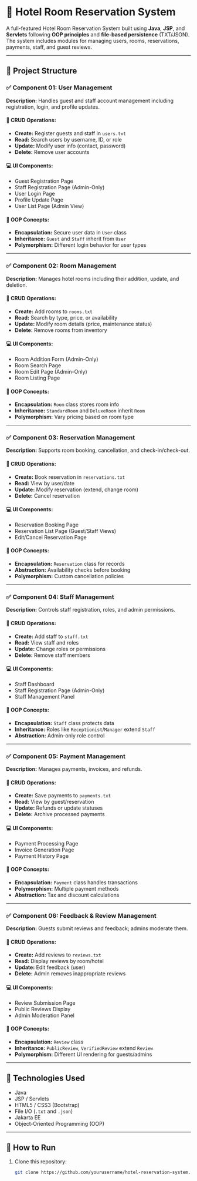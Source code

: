 # 🏨 Hotel Room Reservation System

A full-featured Hotel Room Reservation System built using **Java**, **JSP**, and **Servlets** following **OOP principles** and **file-based persistence** (TXT/JSON). The system includes modules for managing users, rooms, reservations, payments, staff, and guest reviews.

---

## 📁 Project Structure

### ✅ Component 01: User Management
**Description:** Handles guest and staff account management including registration, login, and profile updates.

#### 🔧 CRUD Operations:
- **Create:** Register guests and staff in `users.txt`
- **Read:** Search users by username, ID, or role
- **Update:** Modify user info (contact, password)
- **Delete:** Remove user accounts

#### 💻 UI Components:
- Guest Registration Page
- Staff Registration Page (Admin-Only)
- User Login Page
- Profile Update Page
- User List Page (Admin View)

#### 🧠 OOP Concepts:
- **Encapsulation:** Secure user data in `User` class
- **Inheritance:** `Guest` and `Staff` inherit from `User`
- **Polymorphism:** Different login behavior for user types

---

### ✅ Component 02: Room Management
**Description:** Manages hotel rooms including their addition, update, and deletion.

#### 🔧 CRUD Operations:
- **Create:** Add rooms to `rooms.txt`
- **Read:** Search by type, price, or availability
- **Update:** Modify room details (price, maintenance status)
- **Delete:** Remove rooms from inventory

#### 💻 UI Components:
- Room Addition Form (Admin-Only)
- Room Search Page
- Room Edit Page (Admin-Only)
- Room Listing Page

#### 🧠 OOP Concepts:
- **Encapsulation:** `Room` class stores room info
- **Inheritance:** `StandardRoom` and `DeluxeRoom` inherit `Room`
- **Polymorphism:** Vary pricing based on room type

---

### ✅ Component 03: Reservation Management
**Description:** Supports room booking, cancellation, and check-in/check-out.

#### 🔧 CRUD Operations:
- **Create:** Book reservation in `reservations.txt`
- **Read:** View by user/date
- **Update:** Modify reservation (extend, change room)
- **Delete:** Cancel reservation

#### 💻 UI Components:
- Reservation Booking Page
- Reservation List Page (Guest/Staff Views)
- Edit/Cancel Reservation Page

#### 🧠 OOP Concepts:
- **Encapsulation:** `Reservation` class for records
- **Abstraction:** Availability checks before booking
- **Polymorphism:** Custom cancellation policies

---

### ✅ Component 04: Staff Management
**Description:** Controls staff registration, roles, and admin permissions.

#### 🔧 CRUD Operations:
- **Create:** Add staff to `staff.txt`
- **Read:** View staff and roles
- **Update:** Change roles or permissions
- **Delete:** Remove staff members

#### 💻 UI Components:
- Staff Dashboard
- Staff Registration Page (Admin-Only)
- Staff Management Panel

#### 🧠 OOP Concepts:
- **Encapsulation:** `Staff` class protects data
- **Inheritance:** Roles like `Receptionist`/`Manager` extend `Staff`
- **Abstraction:** Admin-only role control

---

### ✅ Component 05: Payment Management
**Description:** Manages payments, invoices, and refunds.

#### 🔧 CRUD Operations:
- **Create:** Save payments to `payments.txt`
- **Read:** View by guest/reservation
- **Update:** Refunds or update statuses
- **Delete:** Archive processed payments

#### 💻 UI Components:
- Payment Processing Page
- Invoice Generation Page
- Payment History Page

#### 🧠 OOP Concepts:
- **Encapsulation:** `Payment` class handles transactions
- **Polymorphism:** Multiple payment methods
- **Abstraction:** Tax and discount calculations

---

### ✅ Component 06: Feedback & Review Management
**Description:** Guests submit reviews and feedback; admins moderate them.

#### 🔧 CRUD Operations:
- **Create:** Add reviews to `reviews.txt`
- **Read:** Display reviews by room/hotel
- **Update:** Edit feedback (user)
- **Delete:** Admin removes inappropriate reviews

#### 💻 UI Components:
- Review Submission Page
- Public Reviews Display
- Admin Moderation Panel

#### 🧠 OOP Concepts:
- **Encapsulation:** `Review` class
- **Inheritance:** `PublicReview`, `VerifiedReview` extend `Review`
- **Polymorphism:** Different UI rendering for guests/admins

---

## 🧪 Technologies Used
- Java
- JSP / Servlets
- HTML5 / CSS3 (Bootstrap)
- File I/O (`.txt` and `.json`)
- Jakarta EE
- Object-Oriented Programming (OOP)

---

## 📌 How to Run

1. Clone this repository:
   ```bash
   git clone https://github.com/yourusername/hotel-reservation-system.git
